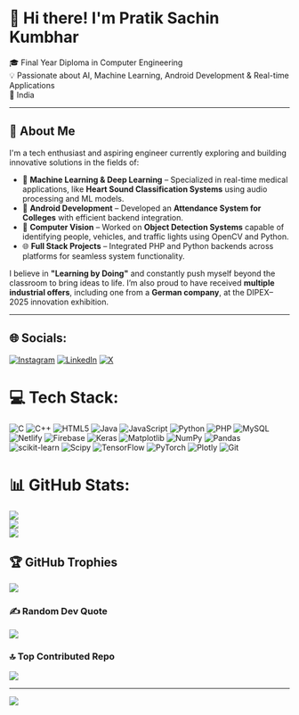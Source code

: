 # 👋 Hi there! I'm Pratik Sachin Kumbhar

🎓 Final Year Diploma in Computer Engineering  
💡 Passionate about AI, Machine Learning, Android Development & Real-time Applications  
📍 India

---

## 🚀 About Me

I'm a tech enthusiast and aspiring engineer currently exploring and building innovative solutions in the fields of:

- 🔬 **Machine Learning & Deep Learning** – Specialized in real-time medical applications, like **Heart Sound Classification Systems** using audio processing and ML models.
- 📱 **Android Development** – Developed an **Attendance System for Colleges** with efficient backend integration.
- 🎯 **Computer Vision** – Worked on **Object Detection Systems** capable of identifying people, vehicles, and traffic lights using OpenCV and Python.
- 🌐 **Full Stack Projects** – Integrated PHP and Python backends across platforms for seamless system functionality.

I believe in **"Learning by Doing"** and constantly push myself beyond the classroom to bring ideas to life. I’m also proud to have received **multiple industrial offers**, including one from a **German company**, at the DIPEX–2025 innovation exhibition.

---
## 🌐 Socials:
[![Instagram](https://img.shields.io/badge/Instagram-%23E4405F.svg?logo=Instagram&logoColor=white)](https://instagram.com/https://www.instagram.com/32pratik_kumbhar/) [![LinkedIn](https://img.shields.io/badge/LinkedIn-%230077B5.svg?logo=linkedin&logoColor=white)](https://linkedin.com/in/https://www.linkedin.com/in/pratik-kumbhar-1213praa29b/) [![X](https://img.shields.io/badge/X-black.svg?logo=X&logoColor=white)](https://x.com/https://x.com/Pra_1213) 

# 💻 Tech Stack:
![C](https://img.shields.io/badge/c-%2300599C.svg?style=for-the-badge&logo=c&logoColor=white) ![C++](https://img.shields.io/badge/c++-%2300599C.svg?style=for-the-badge&logo=c%2B%2B&logoColor=white) ![HTML5](https://img.shields.io/badge/html5-%23E34F26.svg?style=for-the-badge&logo=html5&logoColor=white) ![Java](https://img.shields.io/badge/java-%23ED8B00.svg?style=for-the-badge&logo=openjdk&logoColor=white) ![JavaScript](https://img.shields.io/badge/javascript-%23323330.svg?style=for-the-badge&logo=javascript&logoColor=%23F7DF1E) ![Python](https://img.shields.io/badge/python-3670A0?style=for-the-badge&logo=python&logoColor=ffdd54) ![PHP](https://img.shields.io/badge/php-%23777BB4.svg?style=for-the-badge&logo=php&logoColor=white) ![MySQL](https://img.shields.io/badge/mysql-4479A1.svg?style=for-the-badge&logo=mysql&logoColor=white) ![Netlify](https://img.shields.io/badge/netlify-%23000000.svg?style=for-the-badge&logo=netlify&logoColor=#00C7B7) ![Firebase](https://img.shields.io/badge/firebase-%23039BE5.svg?style=for-the-badge&logo=firebase) ![Keras](https://img.shields.io/badge/Keras-%23D00000.svg?style=for-the-badge&logo=Keras&logoColor=white) ![Matplotlib](https://img.shields.io/badge/Matplotlib-%23ffffff.svg?style=for-the-badge&logo=Matplotlib&logoColor=black) ![NumPy](https://img.shields.io/badge/numpy-%23013243.svg?style=for-the-badge&logo=numpy&logoColor=white) ![Pandas](https://img.shields.io/badge/pandas-%23150458.svg?style=for-the-badge&logo=pandas&logoColor=white) ![scikit-learn](https://img.shields.io/badge/scikit--learn-%23F7931E.svg?style=for-the-badge&logo=scikit-learn&logoColor=white) ![Scipy](https://img.shields.io/badge/SciPy-%230C55A5.svg?style=for-the-badge&logo=scipy&logoColor=%white) ![TensorFlow](https://img.shields.io/badge/TensorFlow-%23FF6F00.svg?style=for-the-badge&logo=TensorFlow&logoColor=white) ![PyTorch](https://img.shields.io/badge/PyTorch-%23EE4C2C.svg?style=for-the-badge&logo=PyTorch&logoColor=white) ![Plotly](https://img.shields.io/badge/Plotly-%233F4F75.svg?style=for-the-badge&logo=plotly&logoColor=white) ![Git](https://img.shields.io/badge/git-%23F05033.svg?style=for-the-badge&logo=git&logoColor=white)
# 📊 GitHub Stats:
![](https://github-readme-stats.vercel.app/api?username=Pratik-1213&theme=dark&hide_border=false&include_all_commits=false&count_private=false)<br/>
![](https://nirzak-streak-stats.vercel.app/?user=Pratik-1213&theme=dark&hide_border=false)<br/>
![](https://github-readme-stats.vercel.app/api/top-langs/?username=Pratik-1213&theme=dark&hide_border=false&include_all_commits=false&count_private=false&layout=compact)

## 🏆 GitHub Trophies
![](https://github-profile-trophy.vercel.app/?username=Pratik-1213&theme=radical&no-frame=false&no-bg=false&margin-w=4)

### ✍️ Random Dev Quote
![](https://quotes-github-readme.vercel.app/api?type=horizontal&theme=radical)

### 🔝 Top Contributed Repo
![](https://github-contributor-stats.vercel.app/api?username=Pratik-1213&limit=5&theme=dark&combine_all_yearly_contributions=true)

---
[![](https://visitcount.itsvg.in/api?id=Pratik-1213&icon=0&color=0)](https://visitcount.itsvg.in)

<!-- Proudly created with GPRM ( https://gprm.itsvg.in ) -->
